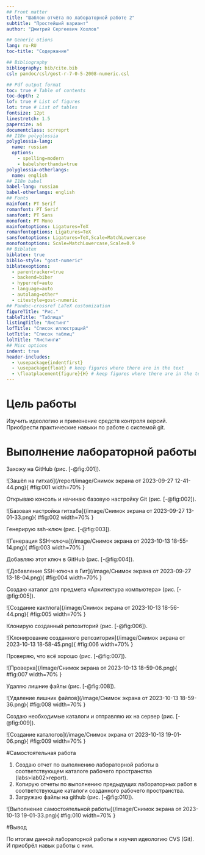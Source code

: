 ```yaml
---
## Front matter
title: "Шаблон отчёта по лабораторной работе 2"
subtitle: "Простейший вариант"
author: "Дмитрий Сергеевич Хохлов"

## Generic otions
lang: ru-RU
toc-title: "Содержание"

## Bibliography
bibliography: bib/cite.bib
csl: pandoc/csl/gost-r-7-0-5-2008-numeric.csl

## Pdf output format
toc: true # Table of contents
toc-depth: 2
lof: true # List of figures
lot: true # List of tables
fontsize: 12pt
linestretch: 1.5
papersize: a4
documentclass: scrreprt
## I18n polyglossia
polyglossia-lang:
  name: russian
  options:
	- spelling=modern
	- babelshorthands=true
polyglossia-otherlangs:
  name: english
## I18n babel
babel-lang: russian
babel-otherlangs: english
## Fonts
mainfont: PT Serif
romanfont: PT Serif
sansfont: PT Sans
monofont: PT Mono
mainfontoptions: Ligatures=TeX
romanfontoptions: Ligatures=TeX
sansfontoptions: Ligatures=TeX,Scale=MatchLowercase
monofontoptions: Scale=MatchLowercase,Scale=0.9
## Biblatex
biblatex: true
biblio-style: "gost-numeric"
biblatexoptions:
  - parentracker=true
  - backend=biber
  - hyperref=auto
  - language=auto
  - autolang=other*
  - citestyle=gost-numeric
## Pandoc-crossref LaTeX customization
figureTitle: "Рис."
tableTitle: "Таблица"
listingTitle: "Листинг"
lofTitle: "Список иллюстраций"
lotTitle: "Список таблиц"
lolTitle: "Листинги"
## Misc options
indent: true
header-includes:
  - \usepackage{indentfirst}
  - \usepackage{float} # keep figures where there are in the text
  - \floatplacement{figure}{H} # keep figures where there are in the text
---
```


# Цель работы

Изучить идеологию и применение средств контроля версий.
Приобрести практические навыки по работе с системой git. 

# Выполнение лабораторной работы

Захожу на GitHub (рис. [-@fig:001]).

![Зашёл на гитхаб](/report/image/Снимок экрана от 2023-09-27 12-41-44.png){ #fig:001 width=70% }

Открываю консоль и начинаю базовую настройку Git (рис. [-@fig:002]).

![Базовая настройка гитхаба](/image/Снимок экрана от 2023-09-27 13-01-33.png){ #fig:002 width=70% }

Генерирую ssh-ключ (рис. [-@fig:003]).

![Генерация SSH-ключа](/image/Снимок экрана от 2023-10-13 18-55-14.png){ #fig:003 width=70% }

Добавляю этот ключ в GitHub (рис. [-@fig:004]).

![Добавление SSH-ключа в Гит](/image/Снимок экрана от 2023-09-27 13-18-04.png){ #fig:004 width=70% }

Создаю каталог для предмета «Архитектура компьютера»  (рис. [-@fig:005]).

![Создание кактлога](/image/Снимок экрана от 2023-10-13 18-56-44.png){ #fig:005 width=70% }

Клонирую созданный репозиторий (рис. [-@fig:006]).
 
![Клонирование созданного репозитория](/image/Снимок экрана от 2023-10-13 18-58-45.png){ #fig:006 width=70% }

Проверяю, что всё хорошо (рис. [-@fig:007]).

![Проверка](/image/Снимок экрана от 2023-10-13 18-59-06.png){ #fig:007 width=70% }

Удаляю лишние файлы (рис. [-@fig:008]).

![Удаление лишних файлов](/image/Снимок экрана от 2023-10-13 18-59-36.png){ #fig:008 width=70% }

Создаю необходимые каталоги и отправляю их на сервер (рис. [-@fig:009]).

![Создание каталогов](/image/Снимок экрана от 2023-10-13 19-01-06.png){ #fig:009 width=70% }

#Самостоятельная работа

1. Создаю отчет по выполнению лабораторной работы
в соответствующем каталоге рабочего пространства
(labs>lab02>report).
2. Копирую отчеты по выполнению предыдущих
лабораторных работ в соответствующие каталоги созданного
рабочего пространства.
3. Загружаю файлы на github (рис. [-@fig:010]).

![Выполнение самостоятельной работы](/image/Снимок экрана от 2023-10-13 19-01-33.png){ #fig:010 width=70% }

#Вывод 

По итогам данной лабораторной работы я изучил идеологию
CVS (Git). И приобрёл навык работы с ним.


